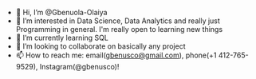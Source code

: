 - 👋 Hi, I’m @Gbenuola-Olaiya
- 👀 I’m interested in Data Science, Data Analytics and really just Programming in general. I'm really open to learning new things
- 🌱 I’m currently learning SQL
- 💞️ I’m looking to collaborate on basically any project
- 📫 How to reach me: email(gbenusco@gmail.com), phone(+1 412-765-9529), Instagram(@gbenusco)!

<!---
Gbenuola-Olaiya/Gbenuola-Olaiya is a ✨ special ✨ repository because its `README.md` (this file) appears on your GitHub profile.
You can click the Preview link to take a look at your changes.
--->
